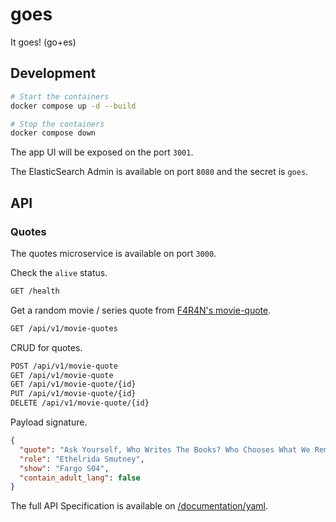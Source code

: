 # goes

It goes! (go+es)

## Development

```sh
# Start the containers
docker compose up -d --build

# Stop the containers
docker compose down
```

The app UI will be exposed on the port `3001`.

The ElasticSearch Admin is available on port `8080` and the secret is `goes`.

## API

### Quotes

The quotes microservice is available on port `3000`.

Check the `alive` status.

```txt
GET /health
```

Get a random movie / series quote from [F4R4N's movie-quote][f4r4n-movie-quote].

```txt
GET /api/v1/movie-quotes
```

CRUD for quotes.

```txt
POST /api/v1/movie-quote
GET /api/v1/movie-quote
GET /api/v1/movie-quote/{id}
PUT /api/v1/movie-quote/{id}
DELETE /api/v1/movie-quote/{id}
```

Payload signature.

```json
{
  "quote": "Ask Yourself, Who Writes The Books? Who Chooses What We Remember And What Gets Forgotten",
  "role": "Ethelrida Smutney",
  "show": "Fargo S04",
  "contain_adult_lang": false
}
```

The full API Specification is available on [/documentation/yaml][api-spec].

<!-- References -->

[api-spec]: http://localhost:3000/documentation/yaml
[f4r4n-movie-quote]: https://github.com/F4R4N/movie-quote
